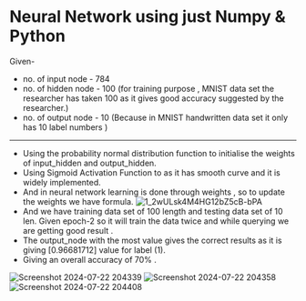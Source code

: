   

# Neural Network using just Numpy & Python

  

Given-
- no. of input node - 784
- no. of hidden node - 100  (for training purpose , MNIST data set the researcher has taken 100 as it gives good accuracy suggested by the researcher.)
- no. of output node - 10  (Because in MNIST handwritten data set it only has 10 label numbers )
------------------------------------------------------------------------------------------------------------------------------------------------------------------------
- Using the probability normal distribution function to initialise the   weights of input_hidden and output_hidden.
- Using Sigmoid Activation Function to as it has smooth curve and it is widely implemented.
- And in neural network learning is done through weights , so to update the weights we have formula.
  ![1_2wULsk4M4HG12bZ5cB-bPA](https://github.com/user-attachments/assets/96681453-6801-45b9-bc19-6d561f167e2b)
- And we have training data set of 100 length and testing data set of 10 len. Given epoch-2 so it will train the data twice and while querying we are getting good result .
- The output_node with the most value gives the correct results as it is giving [0.96681712] value for label (1).
- Giving an overall accuracy of 70% .





![Screenshot 2024-07-22 204339](https://github.com/user-attachments/assets/c9190028-5503-462c-a87d-6e70925b48cd)
![Screenshot 2024-07-22 204358](https://github.com/user-attachments/assets/9c5f16cc-6528-4669-bc0a-5a39201f1cea)
![Screenshot 2024-07-22 204408](https://github.com/user-attachments/assets/69d15ad5-2be8-40f0-b935-7c4a75167201)
